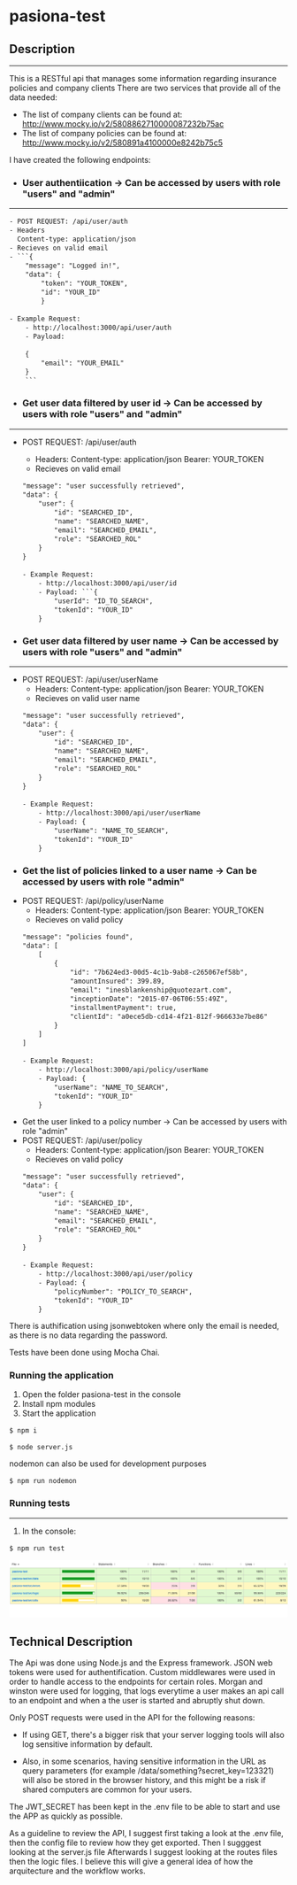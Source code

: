 # pasiona-test

## Description
-------------
This is a RESTful api that manages some information regarding insurance policies and company clients
There are two services that provide all of the data needed:

- The list of company clients can be found at: http://www.mocky.io/v2/5808862710000087232b75ac
- The list of company policies can be found at: http://www.mocky.io/v2/580891a4100000e8242b75c5

I have created the following endpoints:

- ### User authentiication -> Can be accessed by users with role "users" and "admin"
----
    - POST REQUEST: /api/user/auth
    - Headers
      Content-type: application/json
    - Recieves on valid email
    - ```{
        "message": "Logged in!",
        "data": {
            "token": "YOUR_TOKEN",
            "id": "YOUR_ID"
            }

    - Example Request:
        - http://localhost:3000/api/user/auth
        - Payload:
        
        {
            "email": "YOUR_EMAIL"
        }
        ```

- ### Get user data filtered by user id -> Can be accessed by users with role "users" and "admin"
-----
 - POST REQUEST: /api/user/auth
    - Headers: 
      Content-type: application/json
      Bearer: YOUR_TOKEN
    - Recieves on valid email
    ```{
    "message": "user successfully retrieved",
    "data": {
        "user": {
            "id": "SEARCHED_ID",
            "name": "SEARCHED_NAME",
            "email": "SEARCHED_EMAIL",
            "role": "SEARCHED_ROL"
        }
    }

    - Example Request:
        - http://localhost:3000/api/user/id
        - Payload: ```{
            "userId": "ID_TO_SEARCH",
            "tokenId": "YOUR_ID"
        }
    ```
        
- ### Get user data filtered by user name -> Can be accessed by users with role "users" and "admin"
----
- POST REQUEST: /api/user/userName
    - Headers: 
      Content-type: application/json
      Bearer: YOUR_TOKEN
    - Recieves on valid user name
    ```
    "message": "user successfully retrieved",
    "data": {
        "user": {
            "id": "SEARCHED_ID",
            "name": "SEARCHED_NAME",
            "email": "SEARCHED_EMAIL",
            "role": "SEARCHED_ROL"
        }
    }

    - Example Request:
        - http://localhost:3000/api/user/userName
        - Payload: {
            "userName": "NAME_TO_SEARCH",
            "tokenId": "YOUR_ID"
        }
    ```
- ### Get the list of policies linked to a user name -> Can be accessed by users with role "admin"
- POST REQUEST: /api/policy/userName
    - Headers: 
      Content-type: application/json
      Bearer: YOUR_TOKEN
    - Recieves on valid policy
    ```
    "message": "policies found",
    "data": [
        [
            {
                "id": "7b624ed3-00d5-4c1b-9ab8-c265067ef58b",
                "amountInsured": 399.89,
                "email": "inesblankenship@quotezart.com",
                "inceptionDate": "2015-07-06T06:55:49Z",
                "installmentPayment": true,
                "clientId": "a0ece5db-cd14-4f21-812f-966633e7be86"
            }
        ]
    ]

    - Example Request:
        - http://localhost:3000/api/policy/userName
        - Payload: {
            "userName": "NAME_TO_SEARCH",
            "tokenId": "YOUR_ID"
        }
    ```
- Get the user linked to a policy number -> Can be accessed by users with role "admin"
- POST REQUEST: /api/user/policy
    - Headers: 
      Content-type: application/json
      Bearer: YOUR_TOKEN
    - Recieves on valid policy
    ```
    "message": "user successfully retrieved",
    "data": {
        "user": {
            "id": "SEARCHED_ID",
            "name": "SEARCHED_NAME",
            "email": "SEARCHED_EMAIL",
            "role": "SEARCHED_ROL"
        }
    }

    - Example Request:
        - http://localhost:3000/api/user/policy
        - Payload: {
            "policyNumber": "POLICY_TO_SEARCH",
            "tokenId": "YOUR_ID"
        }
    ```

There is authification using jsonwebtoken where only the email is needed, as there is no data regarding
the password.

Tests have been done using Mocha Chai.

### **Running the application**

1. Open the folder pasiona-test in the console
2. Install npm modules
2. Start the application

```
$ npm i
```

```
$ node server.js
```

nodemon can also be used for development purposes

```
$ npm run nodemon
```

### Running tests
---

1. In the console:

```
$ npm run test
```


![](coverage-screenshot.png)

## Technical Description

The Api was done using Node.js and the Express framework. JSON web tokens were used for authentification.
Custom middlewares were used in order to handle access to the endpoints for certain roles.
Morgan and winston were used for logging, that logs everytime a user makes an api call to an endpoint and when 
a the user is started and abruptly shut down.

Only POST requests were used in the API for the following reasons: 
- If using GET, there's a bigger risk that your server logging tools will also log sensitive information by default.

- Also, in some scenarios, having sensitive information in the URL as query parameters (for example /data/something?secret_key=123321) will also be stored in the browser history, and this might be a risk if shared computers are common for your users. 

The JWT_SECRET has been kept in the .env file to be able to start and use the APP as quickly as possible.

As a guideline to review the API, I suggest first taking a look at the .env file, then the config file to review 
how they get exported.
Then I sugggest looking at the server.js file
Afterwards I suggest looking at the routes files then the logic files.
I believe this will give a general idea of how the arquitecture and the workflow works.





